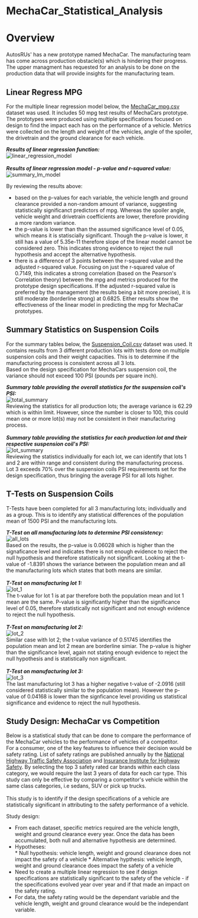 # MechaCar_Statistical_Analysis

# Overview

AutosRUs' has a new prototype named MechaCar.  The manufacturing team has come across production obstacle(s) which is hindering their progress.  The upper managment has requested for an analysis to be done on the production data that will provide insights for the manufacturing team.


## Linear Regress MPG

For the multiple linear regression model below, the [MechaCar_mpg.csv](https://github.com/taranahassan/MechaCar_Statistical_Analysis/blob/main/MechaCar_mpg.csv) dataset was used.  It includes 50 mpg test results of MechaCars prototype.  The prototypes were produced using multiple specifications focused on design to find the impact each has on the performance of a vehicle.  Metrics were collected on the length and weight of the vehicles, angle of the spoiler, the drivetrain and the ground clearance for each vehicle.<br>

***Results of linear regression function:*** <br>
![linear_regression_model](https://user-images.githubusercontent.com/75437852/113901894-4d736580-979d-11eb-811d-ade97a5a0d95.PNG)
<br>
<br>
***Results of linear regression model - p-value and r-squared value:*** <br>
![summary_lm_model](https://user-images.githubusercontent.com/75437852/113902393-d2f71580-979d-11eb-91d6-4d38110ef4b2.PNG)
<br>

By reviewing the results above:
  - based on the p-values for each variable, the vehicle length and ground clearance provided a non-random amount of variance, suggesting statistically significanct predictors of mpg.  Whereas the spoiler angle, vehicle weight and drivetrain coefficients are lower, therefore providing a more random variance.
  - the p-value is lower than than the assumed significance level of 0.05, which means it is statiscially significant.  Though the p-value is lower, it still has a value of 5.35e-11 therefore slope of the linear model cannot be considered zero.  This indicates strong evidence to reject the null hypothesis and accept the alternative hypothesis.
  - there is a difference of 3 points between the r-squared value and the adjusted r-squared value.  Focusing on just the r-squared value of 0.7149, this indicates a strong correlation (based on the Pearson's Correlation theory) between the mpg and metrics produced for the prototype design specifications.  If the adjusted r-squared value is preferred by the management (the results being a bit more precise), it is still moderate (borderline strong) at 0.6825.  Either results show the effectiveness of the linear model in predicting the mpg for MechaCar prototypes.


## Summary Statistics on Suspension Coils

For the summary tables below, the [Suspension_Coil.csv](https://github.com/taranahassan/MechaCar_Statistical_Analysis/blob/main/Suspension_Coil.csv) dataset was used.  It contains results from 3 different production lots with tests done on multiple suspension coils and their weight capacities.  This is to determine if the manufacturing process is consistent across all 3 lots.  <br>
Based on the design specification for MechaCars suspension coil, the variance should not exceed 100 PSI (pounds per square inch).

***Summary table providing the overall statistics for the suspension coil's PSI:***<br>
![total_summary](https://user-images.githubusercontent.com/75437852/113927738-dbf6df80-97bb-11eb-9270-23946f0fa409.PNG)
<br>
Reviewing the statistics for all production lots; the average variance is 62.29 which is within limit.  However, since the number is closer to 100, this could mean one or more lot(s) may not be consistent in their manufacturing process.
<br>
<br>
***Summary table providing the statistics for each production lot and their respective suspension coil's PSI:***<br>
![lot_summary](https://user-images.githubusercontent.com/75437852/113927996-32fcb480-97bc-11eb-8eb3-910003492039.PNG)
<br>
Reviewing the statistics individually for each lot, we can identify that lots 1 and 2 are within range and consistent during the manufacturing process.  Lot 3 exceeds 70% over the suspension coils PSI requirements set for the design specification, thus bringing the average PSI for all lots higher.


## T-Tests on Suspension Coils

T-Tests have been completed for all 3 manufacturing lots; individually and as a group.  This is to identify any statistical differences of the population mean of 1500 PSI and the manufacturing lots.

***T-Test on all manufacturing lots to determine PSI consistency:***<br>
![all_lots](https://user-images.githubusercontent.com/75437852/114089576-4ffcba80-9884-11eb-8ac2-92ab8039c375.PNG)
<br>
Based on the results, the p-value is 0.06028 which is higher than the signaficance level and indicates there is not enough evidence to reject the null hypothesis and therefore statistically not significant.  Looking at the t-value of -1.8391 shows the variance between the population mean and all the manufacturing lots which states that both means are similar. 
<br>
<br>
***T-Test on manufacturing lot 1:***<br>
![lot_1](https://user-images.githubusercontent.com/75437852/114089741-83d7e000-9884-11eb-8f37-eaf97fe63244.PNG)
<br>
The t-value for lot 1 is at par therefore both the population mean and lot 1 mean are the same.  P-value is significantly higher than the significance level of 0.05, therefore statistically not significant and not enough evidence to reject the null hypothesis.
<br>
<br>
***T-Test on manufacturing lot 2:***<br>
![lot_2](https://user-images.githubusercontent.com/75437852/114089958-cd282f80-9884-11eb-81b9-0e5886d10b2c.PNG)
<br>
Similar case with lot 2; the t-value variance of 0.51745 identifies the population mean and lot 2 mean are borderline simiar.  The p-value is higher than the significance level, again not stating enough evidence to reject the null hypothesis and is statistically non significant.
<br>
<br>
***T-Test on manufacturing lot 3:***<br>
![lot_3](https://user-images.githubusercontent.com/75437852/114090002-db764b80-9884-11eb-82af-2e4f0a5f7e3a.PNG)
<br>
The last manufacturing lot 3 has a higher negative t-value of -2.0916 (still considered statistically similar to the population mean).  However the p-value of 0.04168 is lower than the signficance level providing us statistical significance and evidence to reject the null hypothesis.


## Study Design: MechaCar vs Competition

Below is a statistical study that can be done to compare the performance of the MechaCar vehicles to the performance of vehicles of a competitor. <br>
For a consumer, one of the key features to influence their decision would be safety rating.  List of safety ratings are published annually by the [National Highway Traffic Safety Association](https://www.nhtsa.gov/ratings) and [Insurance Institute for Highway Safety](https://www.iihs.org).  By selecting the top 3 safety rated car brands within each  class category, we would require the last 3 years of data for each car type.  This study can only be effective by comparing a competitor's vehicle within the same class categories, i.e sedans, SUV or pick up trucks.<br>
<br>
This study is to identify if the design specifications of a vehicle are statistically significant in attributing to the safety performance of a vehicle.<br>

Study design:
  - From each dataset, specific metrics required are the vehicle length, weight and ground clearance every year.  Once the data has been accumulated, both null and alternative hypothesis are determined.
  - Hypotheses:<br>
        * Null hypothesis:  vehicle length, weight and ground clearance does not impact the safety of a vehicle
        * Alternative hypthesis:  vehicle length, weight and ground clearance does impact the safety of a vehicle
  - Need to create a multiple linear regression to see if design specifications are statistically significant to the safety of the vehicle - if the specifications evolved year over year and if that made an impact on the safety rating.
  - For data, the safety rating would be the dependant variable and the vehicle length, weight and ground clearance would be the independant variable.
